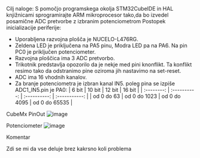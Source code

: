Cilj naloge: S pomočjo programskega okolja STM32CubeIDE in HAL knjižnicami sprogramirajte ARM mikroprocesor tako,da bo izvedel posamične ADC pretvorbe z izbranim potenciometrom
Postopek inicializacije periferije:
- Uporabljena razvojna plošča je NUCELO-L476RG.
- Zeldena LED je priključena na PA5 pinu, Modra LED pa na PA6. Na pin PC0 je priključen potenciometer.
- Razvojna ploščica ima 3 ADC pretvorbo.
- Trikotnik predstavlja opozorilo da je nekje med pini knonflikt. Ta konflikt resimo tako da odstranimo   pine oziroma jih nastavimo na set-reset.
- ADC ima 16 vhodnih kanalov.
-  Za branje potenciometra je izbran kanal IN5. poleg pina se izpiše ADC1_IN5.pin je PA0:
|   6 bit    |    10 bit    |    12 bit    |    16 bit     |
      | :--------: | :----------: | :----------: | :-----------: |
      | od 0 do 63 | od 0 do 1023 | od 0 do 4095 | od 0 do 65535 |




CubeMx PinOut
![image](https://user-images.githubusercontent.com/97598727/196907548-5e880fd4-4455-4788-8039-9ba11af323bc.png)


Potenciometer
![image](https://user-images.githubusercontent.com/97598727/196909676-a101905b-db8d-497a-a9a1-79f10fab568f.png)


Komentar

Zdi se mi da vse deluje brez kakrsno koli problema
